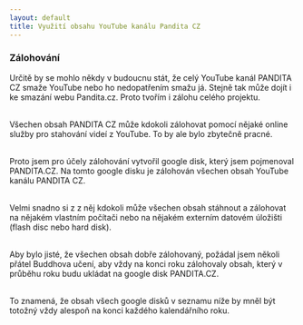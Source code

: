```yaml
---
layout: default
title: Využití obsahu YouTube kanálu Pandita CZ
---
```


### Zálohování

Určitě by se mohlo někdy v budoucnu stát, že celý YouTube kanál PANDITA CZ smaže YouTube nebo ho nedopatřením smažu já. Stejně tak může dojít i ke smazání webu Pandita.cz. Proto tvořím i zálohu celého projektu.<br><br>

Všechen obsah PANDITA CZ může kdokoli zálohovat pomocí nějaké online služby pro stahování videí z YouTube. To by ale bylo zbytečně pracné.<br><br>

Proto jsem pro účely zálohování vytvořil google disk, který jsem pojmenoval PANDITA.CZ. Na tomto google disku je zálohován všechen obsah YouTube kanálu PANDITA CZ. <br><br>

Velmi snadno si z z něj kdokoli může všechen obsah stáhnout a zálohovat na nějakém vlastním počítači nebo na nějakém externím datovém úložišti (flash disc nebo hard disk).<br><br>

Aby bylo jisté, že všechen obsah dobře zálohovaný, požádal jsem několi přátel Buddhova učení, aby vždy na konci roku zálohovaly obsah, který v průběhu roku budu ukládat na google disk PANDITA.CZ. <br><br>

To znamená, že obsah všech google disků v seznamu níže by mněl být totožný vždy alespoň na konci každého kalendářního roku.<br><br>
